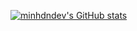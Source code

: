 [![minhdndev's GitHub stats](https://github-readme-stats.vercel.app/api?username=minhdndev)](https://github.com/minhdndev/github-readme-stats)

